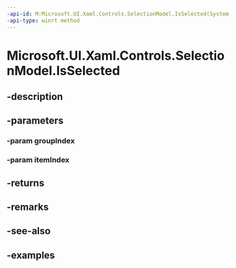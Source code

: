 ```yaml
---
-api-id: M:Microsoft.UI.Xaml.Controls.SelectionModel.IsSelected(System.Int32,System.Int32)
-api-type: winrt method
---
```


<!-- Method syntax.
public IReference<bool> SelectionModel.IsSelected(Int32 groupIndex, Int32 itemIndex)
-->

# Microsoft.UI.Xaml.Controls.SelectionModel.IsSelected

## -description

## -parameters
### -param groupIndex

### -param itemIndex

## -returns

## -remarks

## -see-also

## -examples

